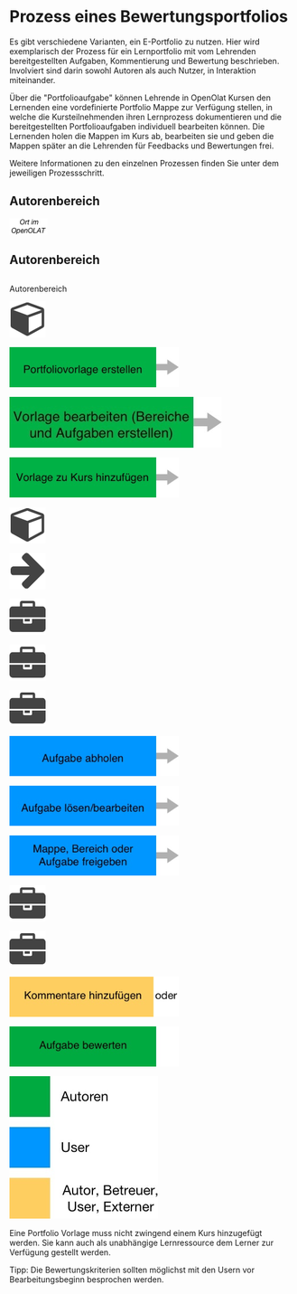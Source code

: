 # Prozess eines Bewertungsportfolios

Es gibt verschiedene Varianten, ein E-Portfolio zu nutzen. Hier wird
exemplarisch der Prozess für ein Lernportfolio mit vom Lehrenden
bereitgestellten Aufgaben, Kommentierung und Bewertung beschrieben. Involviert
sind darin sowohl Autoren als auch Nutzer, in Interaktion miteinander.

Über die "Portfolioaufgabe" können Lehrende in OpenOlat Kursen den Lernenden
eine vordefinierte Portfolio Mappe zur Verfügung stellen, in welche die
Kursteilnehmenden ihren Lernprozess dokumentieren und die bereitgestellten
Portfolioaufgaben individuell bearbeiten können. Die Lernenden holen die
Mappen im Kurs ab, bearbeiten sie und geben die Mappen später an die Lehrenden
für Feedbacks und Bewertungen frei.

Weitere Informationen zu den einzelnen Prozessen finden Sie unter dem
jeweiligen Prozessschritt.

  

## Autorenbereich
![](assets/Ort_im_OO_DE.png.jpeg)

## Autorenbereich

##
Autorenbereich


![](assets/course.png)

[![](assets/PF_Prozess_Feld1_DE.png)](Portfolio_template_Creation.de.md)

[![](assets/pf_Prozess_Feld2_DE.jpg)](Portfolio_template_Administration_and_editing.de.md)

[![](assets/pf_Prozess_Feld3_DE.png)](Portfolioaufgabe+erstellen.html)

![](assets/course.png)

![](assets/arrow_434343_64.png)

![](assets/portfolio_434343_64.png)

![](assets/portfolio_434343_64.png)

![](assets/portfolio_434343_64.png)

[![](assets/pf_Prozess_Feld4_DE.png)](Portfolioaufgabe%EF%B9%95+abholen+und+bearbeiten.html)

[![](assets/pf_Prozess_Feld5_DE.png)](Portfolioaufgabe%EF%B9%95+abholen+und+bearbeiten.html)

[![](assets/pf_Prozess_Feld6_DE.png)](Portfolioaufgabe%EF%B9%95+abholen+und+bearbeiten.html)

![](assets/portfolio_434343_64.png)

![](assets/portfolio_434343_64.png)

[![](assets/pf_Prozess_Feld7_DE.png)](Portfolioaufgabe%EF%B9%95+kommentieren+und+bewerten.html)

[![](assets/pf_Prozess_Feld8_DE.png)](Portfolioaufgabe%EF%B9%95+kommentieren+und+bewerten.html)

![](assets/Legende_Prozess_Portfolio_DE.jpg)

Eine Portfolio Vorlage muss nicht zwingend einem Kurs hinzugefügt werden. Sie
kann auch als unabhängige Lernressource dem Lerner zur Verfügung gestellt
werden.

Tipp: Die Bewertungskriterien sollten möglichst mit den Usern vor
Bearbeitungsbeginn besprochen werden.

